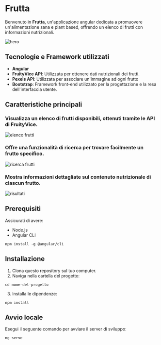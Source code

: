 # Frutta
Benvenuto in **Frutta**, un'applicazione angular dedicata a promuovere un'alimentazione sana e plant based, offrendo un elenco di frutti con informazioni nutrizionali. 

![hero](https://i.imgur.com/ive9n9F.png)

## Tecnologie e Framework utilizzati

- **Angular**
- **FruityVice API**: Utilizzata per ottenere dati nutrizionali dei frutti.
- **Pexels API**: Utilizzata per associare un'immagine ad ogni frutto
- **Bootstrap**: Framework front-end utilizzato per la progettazione e la resa dell'interfaccia utente.


## Caratteristiche principali

### Visualizza un elenco di frutti disponibili, ottenuti tramite le API di FruityVice.
![elenco frutti](https://i.imgur.com/pwKzyxt.png)

### Offre una funzionalità di ricerca per trovare facilmente un frutto specifico.
![ricerca frutti](https://i.imgur.com/r3PG69U.png)
### Mostra informazioni dettagliate sul contenuto nutrizionale di ciascun frutto.
![risultati](https://i.imgur.com/LgFNrzL.png)
## Prerequisiti

Assicurati di avere:

- Node.js
- Angular CLI
  
```
npm install -g @angular/cli
```

## Installazione
1. Clona questo repository sul tuo computer.
2. Naviga nella cartella del progetto:
```
cd nome-del-progetto
```
3. Installa le dipendenze:
```
npm install
```
## Avvio locale
Esegui il seguente comando per avviare il server di sviluppo:
```
ng serve
```


